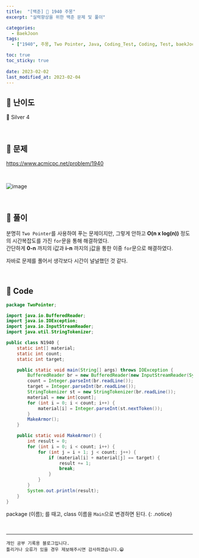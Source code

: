 ```yaml
---
title:  "[백준] 🥈 1940 주몽"
excerpt: "실력향상을 위한 백준 문제 및 풀이"

categories:
  - BaekJoon
tags:
  - ["1940", 주몽, Two Pointer, Java, Coding_Test, Coding, Test, baekJoon, 백준]

toc: true
toc_sticky: true
 
date: 2023-02-02
last_modified_at: 2023-02-04
---
```


## 📌 난이도

  🥈 Silver 4

<br>

## 📌 문제

<https://www.acmicpc.net/problem/1940>

<br>

![image](https://user-images.githubusercontent.com/37824506/216262254-fd1ac437-f29d-4e80-b6aa-062a872a4a90.png)


<br>

## 📌 풀이  

분명히 `Two Pointer`를 사용하여 푸는 문제이지만, 그렇게 안하고 **O(n x log(n))** 정도의 시간복잡도를 가진 `for`문을 통해 해결하였다.  
간단하게 **0-n** 까지의 i값과 **i-n** 까지의 j값을 통한 이중 `for`문으로 해결하였다.  

자바로 문제를 풀어서 생각보다 시간이 널널했던 것 같다.

<br>

## 📌 Code

```java
package TwoPointer;

import java.io.BufferedReader;
import java.io.IOException;
import java.io.InputStreamReader;
import java.util.StringTokenizer;

public class N1940 {
    static int[] material;
    static int count;
    static int target;

    public static void main(String[] args) throws IOException {
        BufferedReader br = new BufferedReader(new InputStreamReader(System.in));
        count = Integer.parseInt(br.readLine());
        target = Integer.parseInt(br.readLine());
        StringTokenizer st = new StringTokenizer(br.readLine());
        material = new int[count];
        for (int i = 0; i < count; i++) {
            material[i] = Integer.parseInt(st.nextToken());
        }
        MakeArmor();
    }

    public static void MakeArmor() {
        int result = 0;
        for (int i = 0; i < count; i++) {
            for (int j = i + 1; j < count; j++) {
                if (material[i] + material[j] == target) {
                    result += 1;
                    break;
                }
            }
        }
        System.out.println(result);
    }
}
```

package (이름); 를 때고, class 이름을 `Main`으로 변경하면 된다.
{: .notice} 



<br>


***
    개인 공부 기록용 블로그입니다.
    틀리거나 오류가 있을 경우 제보해주시면 감사하겠습니다.😁